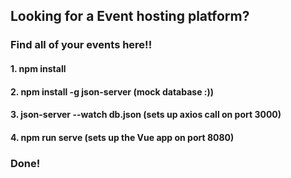 ## Looking for a Event hosting platform?

### Find all of your events here!!
#### 1. npm install
#### 2. npm install -g json-server (mock database :))
#### 3. json-server --watch db.json (sets up axios call on port 3000)
#### 4. npm run serve (sets up the Vue app on port 8080)
### Done!
